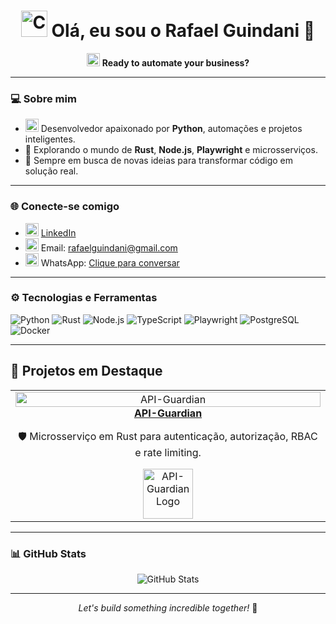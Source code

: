 <h1 align="center">
  <img src="https://cdn-icons-png.flaticon.com/128/3891/3891140.png" width="42" alt="Code" />
  Olá, eu sou o Rafael Guindani 👋
</h1>

<p align="center">
  <img src="https://cdn-icons-png.flaticon.com/128/4712/4712222.png" width="21" alt="Bot" />
  <strong>Ready to automate your business?</strong>
</p>

---

### 💻 Sobre mim

- <img src="https://cdn-icons-png.flaticon.com/128/1387/1387537.png" width="21" alt="Python" /> Desenvolvedor apaixonado por **Python**, automações e projetos inteligentes.
- 🚀 Explorando o mundo de **Rust**, **Node.js**, **Playwright** e microsserviços.
- 🧠 Sempre em busca de novas ideias para transformar código em solução real.

---

### 🌐 Conecte-se comigo

- <img src="https://cdn-icons-png.flaticon.com/128/2504/2504923.png" width="21" alt="LinkedIn" /> [LinkedIn](https://www.linkedin.com/in/rafaelguindani/)
- <img src="https://cdn-icons-png.flaticon.com/128/2504/2504727.png" width="21" alt="Gmail" /> Email: [rafaelguindani@gmail.com](mailto:rafaelguindani@gmail.com)
- <img src="https://cdn-icons-png.flaticon.com/512/3992/3992601.png" width="21" alt="WhatsApp" /> WhatsApp: [Clique para conversar](https://wa.me/5541995193032)

---

### ⚙️ Tecnologias e Ferramentas

![Python](https://img.shields.io/badge/-Python-3776AB?logo=python&logoColor=white&style=flat-square)
![Rust](https://img.shields.io/badge/-Rust-000000?logo=rust&logoColor=white&style=flat-square)
![Node.js](https://img.shields.io/badge/-Node.js-339933?logo=node.js&logoColor=white&style=flat-square)
![TypeScript](https://img.shields.io/badge/-TypeScript-3178C6?logo=typescript&logoColor=white&style=flat-square)
![Playwright](https://img.shields.io/badge/-Playwright-2EAD33?logo=playwright&logoColor=white&style=flat-square)
![PostgreSQL](https://img.shields.io/badge/-PostgreSQL-336791?logo=postgresql&logoColor=white&style=flat-square)
![Docker](https://img.shields.io/badge/-Docker-2496ED?logo=docker&logoColor=white&style=flat-square)

---

## 🚀 Projetos em Destaque

<table>
  <tr>
    <td align="center" width="33%">
      <a href="https://github.com/Dmndcode/API-Guardian" target="_blank">
        <img src="https://raw.githubusercontent.com/Dmndcode/API-Guardian/main/.github/preview.png" width="100%" alt="API-Guardian"/><br/>
        <strong>API-Guardian</strong>
      </a>
      <p>🛡️ Microsserviço em Rust para autenticação, autorização, RBAC e rate limiting.</p>
      <img src="[https://raw.githubusercontent.com/Dmndcode/API-Guardian/main/.github/logo.png](https://cdn.discordapp.com/attachments/1361075362502541483/1392595228287959191/raw.png?ex=68701adf&is=686ec95f&hm=68f673c90269bf9bc28c7b78a205fb0789f2a86ba677f54df22e136be378a4e1&)" width="80" alt="API-Guardian Logo"/>
    </td>
  </tr>
</table>

---

### 📊 GitHub Stats

<p align="center">
  <img src="https://github-readme-stats.vercel.app/api?username=Dmndcode&show_icons=true&theme=radical" alt="GitHub Stats" />
</p>

---

<p align="center">
  <em>Let's build something incredible together!</em> 🚀
</p>
